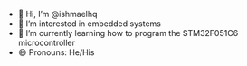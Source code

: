 - 👋 Hi, I’m @ishmaelhq
- 👀 I’m interested in embedded systems 
- 🌱 I’m currently learning how to program the STM32F051C6 microcontroller
- 😄 Pronouns: He/His

<!---
ishmaelhq/ishmaelhq is a ✨ special ✨ repository because its `README.md` (this file) appears on your GitHub profile.
You can click the Preview link to take a look at your changes.
--->
